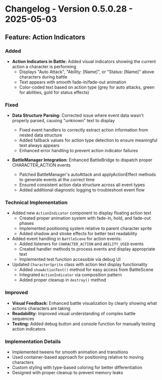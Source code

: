 # Changelog - Version 0.5.0.28 - 2025-05-03

## Feature: Action Indicators

### Added
- **Action Indicators in Battle:** Added visual indicators showing the current action a character is performing
  - Displays "Auto Attack", "Ability: [Name]", or "Status: [Name]" above characters during battle
  - Text appears with smooth fade-in/fade-out animation
  - Color-coded text based on action type (grey for auto attacks, green for abilities, gold for status effects)

### Fixed
- **Data Structure Parsing:** Corrected issue where event data wasn't properly parsed, causing "unknown" text to display
  - Fixed event handlers to correctly extract action information from nested data structure
  - Added fallback values for action type detection to ensure meaningful text always appears
  - Enhanced error handling to prevent action indicator failures

- **BattleManager Integration:** Enhanced BattleBridge to dispatch proper CHARACTER_ACTION events
  - Patched BattleManager's autoAttack and applyActionEffect methods to generate events at the correct time
  - Ensured consistent action data structure across all event types
  - Added additional diagnostic logging to troubleshoot event flow

### Technical Implementation
- Added new `ActionIndicator` component to display floating action text
  - Created proper animation system with fade-in, hold, and fade-out phases
  - Implemented positioning system relative to parent character sprite
  - Added shadow and stroke effects for better text readability
- Added event handling in `BattleScene` for action events:
  - Added listeners for `CHARACTER_ACTION` and `ABILITY_USED` events
  - Created handler methods to process events and display appropriate text
  - Implemented test function accessible via debug UI
- Updated `CharacterSprite` class with action text display functionality
  - Added `showActionText()` method for easy access from BattleScene
  - Integrated `ActionIndicator` via composition pattern
  - Added proper cleanup in `destroy()` method

### Improved
- **Visual Feedback:** Enhanced battle visualization by clearly showing what actions characters are taking
- **Readability:** Improved visual understanding of complex battle sequences
- **Testing:** Added debug button and console function for manually testing action indicators

### Implementation Details
- Implemented tweens for smooth animation and transitions
- Used container-based approach for positioning relative to moving characters
- Custom styling with type-based coloring for better differentiation
- Designed with proper cleanup to prevent memory leaks